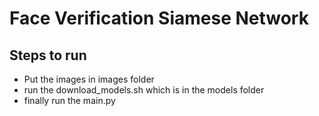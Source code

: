 # Face Verification Siamese Network

## Steps to run

- Put the images in images folder
- run the download_models.sh which is in the models folder
- finally run the main.py
